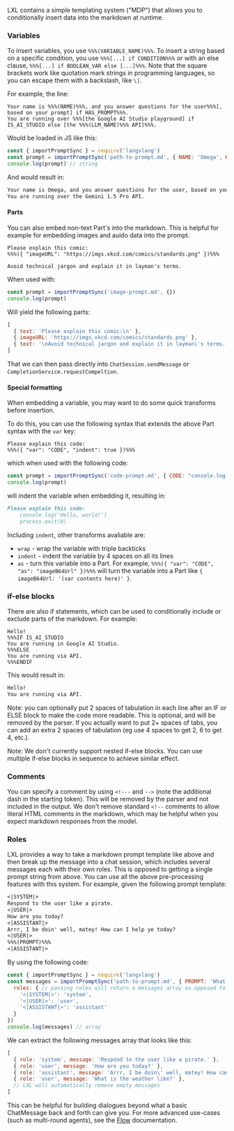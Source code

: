 LXL contains a simple templating system ("MDP") that allows you to conditionally insert data into the markdown at runtime.

### Variables

To insert variables, you use `%%%(VARIABLE_NAME)%%%`. To insert a string based on a specific condition, you use ```%%%[...] if CONDITION%%%``` or with an else clause, ```%%%[...] if BOOLEAN_VAR else [...]%%%```. Note that the square brackets work like quotation mark strings in programming languages, so you can escape them with a backslash, like `\]`.

For example, the line:
```
Your name is %%%(NAME)%%%, and you answer questions for the user%%%[, based on your prompt] if HAS_PROMPT%%%.
You are running over %%%[the Google AI Studio playground] if IS_AI_STUDIO else [the %%%(LLM_NAME)%%% API]%%%.
```

Would be loaded in JS like this:
```js
const { importPromptSync } = require('langxlang')
const prompt = importPromptSync('path-to-prompt.md', { NAME: 'Omega', HAS_PROMPT: true, IS_AI_STUDIO: false, LLM_NAME: 'Gemini 1.5 Pro' })
console.log(prompt) // string
```

And would result in:
```md
Your name is Omega, and you answer questions for the user, based on your prompt.
You are running over the Gemini 1.5 Pro API.
```

#### Parts

You can also embed non-text Part's into the markdown. This is helpful for example for embedding images and auido data into the prompt.

```
Please explain this comic:
%%%({ "imageURL": "https://imgs.xkcd.com/comics/standards.png" })%%%

Avoid technical jargon and explain it in layman's terms.
```

When used with:

```js
const prompt = importPromptSync('image-prompt.md', {})
console.log(prompt)
```

Will yield the following parts:
```js
[
  { text: 'Please explain this comic:\n' },
  { imageURL: 'https://imgs.xkcd.com/comics/standards.png' },
  { text: '\nAvoid technical jargon and explain it in layman\'s terms.' }
]
```

That we can then pass directly into `ChatSession.sendMessage` or `CompletionService.requestCompeltion`.

#### Special formatting

When embedding a variable, you may want to do some quick transforms before insertion.

To do this, you can use the following syntax that extends the above Part syntax with the `var` key:
```
Please explain this code:
%%%({ "var": "CODE", "indent": true })%%%
```

which when used with the following code:
```js
const prompt = importPromptSync('code-prompt.md', { CODE: "console.log('Hello, world!')\nprocess.exit(0)" })
console.log(prompt)
```

will indent the variable when embedding it, resulting in:
```md
Please explain this code:
    console.log('Hello, world!')
    process.exit(0)
```

Including `indent`, other transforms avaliable are:
- `wrap` - wrap the variable with triple backticks
- `indent` - indent the variable by 4 spaces on all its lines
- `as` - turn this variable into a Part. For example, `%%%({ "var": "CODE", "as": "imageB64Url" })%%%` will turn the variable into a Part like `{ imageB64Url: '(var contents here)' }`.

### if-else blocks

There are also if statements, which can be used to conditionally include or exclude parts of the markdown. For example:
```
Hello!
%%%IF IS_AI_STUDIO
You are running in Google AI Studio.
%%%ELSE
You are running via API.
%%%ENDIF
```

This would result in:
```md
Hello!
You are running via API.
```

Note: you can optionally put 2 spaces of tabulation in each line after an IF or ELSE block to make the code more readable. This is optional, and will be removed by the parser. If you actually want to put 2+ spaces of tabs, you can add an extra 2 spaces of tabulation (eg use 4 spaces to get 2, 6 to get 4, etc.).

Note: We don't currently support nested if-else blocks. You can use multiple if-else blocks in sequence to achieve similar effect.

### Comments

You can specify a comment by using `<!---` and `-->` (note the additional dash in the starting token). This will be removed by the parser and not included in the output. We don't remove standard `<!--` comments to allow literal HTML comments in the markdown, which may be helpful when you expect markdown responses from the model.

### Roles

LXL provides a way to take a markdown prompt template like above and then break up the message into a chat session, which includes several messages each with their own roles. This is opposed to getting a single prompt string from above. You can use all the above pre-processing features with this system. For example, given the following prompt template:

```md
<|SYSTEM|>
Respond to the user like a pirate.
<|USER|>
How are you today?
<|ASSISTANT|>
Arrr, I be doin' well, matey! How can I help ye today?
<|USER|>
%%%(PROMPT)%%%
<|ASSISTANT|>
```

By using the following code:
```js
const { importPromptSync } = require('langxlang')
const messages = importPromptSync('path-to-prompt.md', { PROMPT: 'What is the weather like?' }, {
  roles: { // passing roles will return a messages array as opposed to a string
    '<|SYSTEM|>': 'system',
    '<|USER|>': 'user',
    '<|ASSISTANT|>': 'assistant'
  }
})
console.log(messages) // array
```

We can extract the following messages array that looks like this:
```js
[
  { role: 'system', message: 'Respond to the user like a pirate.' },
  { role: 'user', message: 'How are you today?' },
  { role: 'assistant', message: 'Arrr, I be doin\' well, matey! How can I help ye today?' },
  { role: 'user', message: 'What is the weather like?' },
  // LXL will automatically remove empty messages
]
```

This can be helpful for building dialogues beyond what a basic ChatMessage back and forth can give you. For more advanced use-cases (such as multi-round agents), see the [Flow](./flow.md) documentation.
